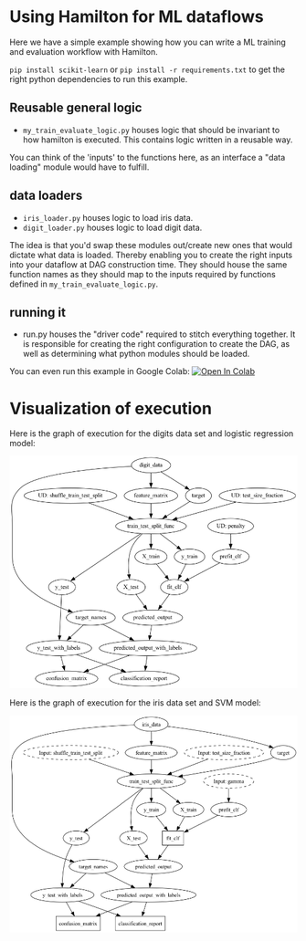 # Using Hamilton for ML dataflows

Here we have a simple example showing how you can
write a ML training and evaluation workflow with Hamilton.

`pip install scikit-learn` or `pip install -r requirements.txt` to get the right python dependencies
to run this example.

## Reusable general logic
* `my_train_evaluate_logic.py` houses logic that should be invariant to how hamilton is executed. This contains logic
written in a reusable way.

You can think of the 'inputs' to the functions here, as an interface a "data loading" module would have to fulfill.

## data loaders
* `iris_loader.py` houses logic to load iris data.
* `digit_loader.py` houses logic to load digit data.

The idea is that you'd swap these modules out/create new ones that would dictate what data is loaded.
Thereby enabling you to create the right inputs into your dataflow at DAG construction time. They should
house the same function names as they should map to the inputs required by functions defined in `my_train_evaluate_logic.py`.

## running it
* run.py houses the "driver code" required to stitch everything together. It is responsible for creating the
right configuration to create the DAG, as well as determining what python modules should be loaded.

You can even run this example in Google Colab:
[![Open In Colab](https://colab.research.google.com/assets/colab-badge.svg)
](https://colab.research.google.com/github/dagworks-inc/hamilton/blob/main/examples/model_examples/scikit-learn/Hamilton_for_ML_dataflows.ipynb)


# Visualization of execution
Here is the graph of execution for the digits data set and logistic regression model:

![model_dag_digits_logistic.dot.png](model_dag_digits_logistic.dot.png)

Here is the graph of execution for the iris data set and SVM model:

![model_dag_iris_svm](model_dag_iris_svm.dot.png)
